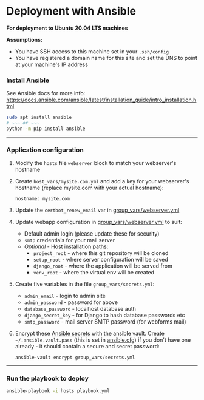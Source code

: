 # Deployment with Ansible


**For deployment to Ubuntu 20.04 LTS machines**

**Assumptions:**
- You have SSH access to this machine set in your `.ssh/config`
- You have registered a domain name for this site and set the DNS to point at your machine's IP address


### Install Ansible

See Ansible docs for more info:
https://docs.ansible.com/ansible/latest/installation_guide/intro_installation.html

```sh
sudo apt install ansible
# ~~~ or ~~~
python -m pip install ansible
```

---

### Application configuration

1. Modify the `hosts` file `webserver` block to match your webserver's hostname

1. Create `host_vars/mysite.com.yml` and add a key for your webserver's hostname (replace mysite.com with your actual hostname):
    ```
    hostname: mysite.com
    ```
1. Update the `certbot_renew_email` var in [group_vars/webserver.yml](.group_vars/webserver.yml)

1. Update webapp configuration in [group_vars/webserver.yml](.group_vars/webserver.yml) to suit:
    - Default admin login (please update these for security)
    - `smtp` credentials for your mail server
    - *Optional* - Host installation paths:
        - `project_root` - where this git repository will be cloned
        - `setup_root` - where server configuration will be saved
        - `django_root` - where the application will be served from
        - `venv_root` - where the virtual env will be created

1. Create five variables in the file `group_vars/secrets.yml`:
    - `admin_email`       - login to admin site
    - `admin_password`    - password for above
    - `database_password` - localhost database auth
    - `django_secret_key` - for Django to hash database passwords etc
    - `smtp_password`     - mail server SMTP password (for webforms mail)

1. Encrypt these [Ansible secrets](https://docs.ansible.com/ansible/latest/user_guide/vault.html#encrypting-existing-files) with the ansible vault. Create `~/.ansible.vault.pass` (this is set in [ansible.cfg](./ansible.cfg)) if you don't have one already - it should contain a secure and secret password:
    ```
    ansible-vault encrypt group_vars/secrets.yml
    ```

---

### Run the playbook to deploy

```sh
ansible-playbook -i hosts playbook.yml
```
